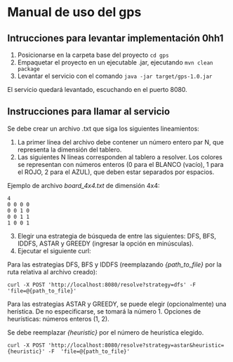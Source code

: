 # Manual de uso del gps

## Intrucciones para levantar implementación 0hh1

1. Posicionarse en la carpeta base del proyecto `cd gps`
2. Empaquetar el proyecto en un ejecutable .jar, ejecutando `mvn clean package`
3. Levantar el servicio con el comando `java -jar target/gps-1.0.jar`

El servicio quedará levantado, escuchando en el puerto 8080.

## Instrucciones para llamar al servicio

Se debe crear un archivo .txt que siga los siguientes lineamientos:

1. La primer línea del archivo debe contener un número entero par N, que representa la dimensión del tablero.
2. Las siguientes N líneas corresponden al tablero a resolver. Los colores se representan con números enteros (0 para el BLANCO (vacío), 1 para el ROJO, 2 para el AZUL), que deben estar separados por espacios.

Ejemplo de archivo *board_4x4.txt* de dimensión 4x4:

```
4
0 0 0 0
0 0 1 0
0 0 1 1
1 0 0 1
```

3. Elegir una estrategia de búsqueda de entre las siguientes: DFS, BFS, IDDFS, ASTAR y GREEDY (ingresar la opción en minúsculas).
4. Ejecutar el siguiente curl:

Para las estrategias DFS, BFS y IDDFS (reemplazando *{path_to_file}* por la ruta relativa al archivo creado):

`
curl -X POST 'http://localhost:8080/resolve?strategy=dfs' -F 
'file=@{path_to_file}'
`

Para las estrategias ASTAR y GREEDY, se puede elegir (opcionalmente) una herística. De no especificarse, se tomará la número 1.
Opciones de heurísticas: números enteros (1, 2).

Se debe reemplazar *{heuristic}* por el número de heurística elegido.

`
curl -X POST 'http://localhost:8080/resolve?strategy=astar&heuristic={heuristic}' -F 
'file=@{path_to_file}'
`